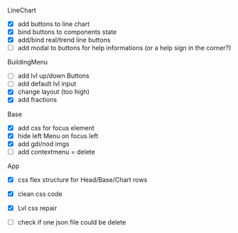 




LineChart
- [x] add buttons to line chart
- [x] bind buttons to components state
- [x] add/bind real/trend line buttons
- [ ] add modal to buttons for help informations (or a help sign in the corner?)

BuildingMenu
- [ ] add lvl up/down Buttons
- [ ] add default lvl input
- [x] change layout (too high)
- [x] add fractions

Base
- [x] add css for focus element
- [x] hide left Menu on focus left
- [x] add gdi/nod imgs
- [ ] add contextmenu = delete

App
- [x] css flex structure for Head/Base/Chart rows
- [x] clean css code
- [x] Lvl css repair
- [ ] check if one json file could be delete

